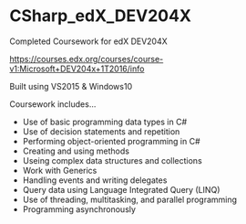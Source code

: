 # CSharp_edX_DEV204X
Completed Coursework for edX DEV204X

https://courses.edx.org/courses/course-v1:Microsoft+DEV204x+1T2016/info

Built using VS2015 & Windows10

Coursework includes...

* Use of basic programming data types in C#
* Use of decision statements and repetition
* Performing object-oriented programming in C#
* Creating and using methods
* Useing complex data structures and collections
* Work with Generics
* Handling events and writing delegates
* Query data using Language Integrated Query (LINQ)
* Use of threading, multitasking, and parallel programming
* Programming asynchronously

